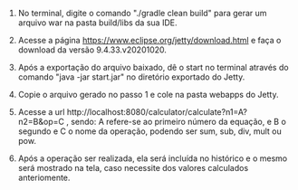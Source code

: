 1. No terminal, digite o comando "./gradle clean build" para gerar um arquivo war na pasta build/libs da sua IDE. 

2. Acesse a página https://www.eclipse.org/jetty/download.html e faça o download da versão 9.4.33.v20201020.

3. Após a exportação do arquivo baixado, dê o start no terminal através do comando "java -jar start.jar" no diretório exportado do Jetty. 

4. Copie o arquivo gerado no passo 1 e cole na pasta webapps do Jetty.

5. Acesse a url http://localhost:8080/calculator/calculate?n1=A?n2=B&op=C , sendo: A refere-se ao primeiro número da equação, e B o segundo e C o nome da operação, podendo ser sum, sub, div, mult ou pow.

6. Após a operação ser realizada, ela será incluída no histórico e o mesmo será mostrado na tela, caso necessite dos valores calculados anteriomente.